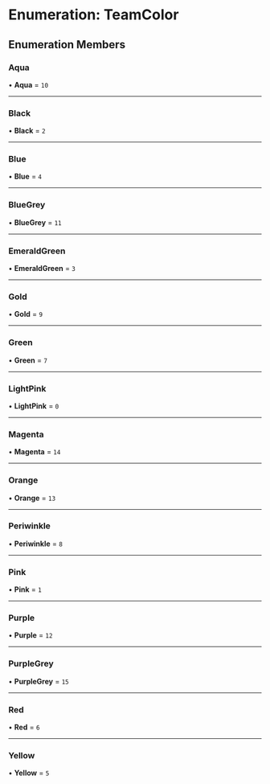 # Enumeration: TeamColor

## Enumeration Members

### Aqua

• **Aqua** = ``10``

___

### Black

• **Black** = ``2``

___

### Blue

• **Blue** = ``4``

___

### BlueGrey

• **BlueGrey** = ``11``

___

### EmeraldGreen

• **EmeraldGreen** = ``3``

___

### Gold

• **Gold** = ``9``

___

### Green

• **Green** = ``7``

___

### LightPink

• **LightPink** = ``0``

___

### Magenta

• **Magenta** = ``14``

___

### Orange

• **Orange** = ``13``

___

### Periwinkle

• **Periwinkle** = ``8``

___

### Pink

• **Pink** = ``1``

___

### Purple

• **Purple** = ``12``

___

### PurpleGrey

• **PurpleGrey** = ``15``

___

### Red

• **Red** = ``6``

___

### Yellow

• **Yellow** = ``5``
